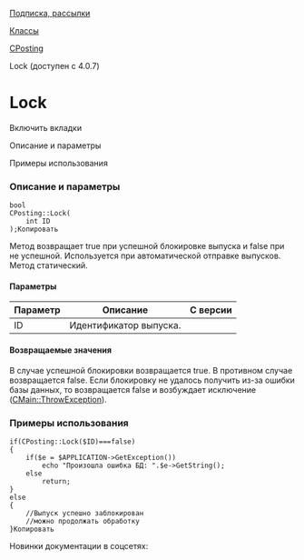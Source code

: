 [Подписка, рассылки](/api_help/subscribe/index.php)

[Классы](/api_help/subscribe/classes/index.php)

[CPosting](/api_help/subscribe/classes/cposting/index.php)

Lock (доступен с 4.0.7)

Lock
====

Включить вкладки

Описание и параметры

Примеры использования

### Описание и параметры

```
bool
CPosting::Lock(
	int ID
);Копировать
```

Метод возвращает true при успешной блокировке выпуска и false при не успешной. Используется при автоматической отправке выпусков. Метод статический.

#### Параметры

| Параметр | Описание | С версии |
| --- | --- | --- |
| ID | Идентификатор выпуска. |  |

#### Возвращаемые значения

В случае успешной блокировки возвращается true. В противном случае возвращается false. Если блокировку не удалось получить из-за ошибки базы данных, то возвращается false и возбуждает исключение ([CMain::ThrowException](/api_help/main/reference/cmain/throwexception.php)).

### Примеры использования

```
if(CPosting::Lock($ID)===false)
{
	if($e = $APPLICATION->GetException())
		echo "Произошла ошибка БД: ".$e->GetString();
	else
		return;
}
else
{
	//Выпуск успешно заблокирован
	//можно продолжать обработку
}Копировать
```

Новинки документации в соцсетях: